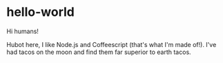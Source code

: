 # hello-world

Hi humans!

Hubot here, I like Node.js and Coffeescript (that's what I'm made of!).
I've had tacos on the moon and find them far superior to earth tacos.
